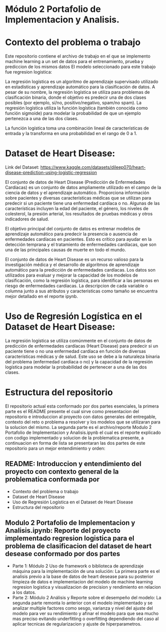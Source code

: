 # Módulo 2 Portafolio de Implementacion y Analisis.

# Contexto del problema o trabajo
Este repositorio contiene el archivo de trabajo en el que se implemento machine learning a un set de datos para el entrenamiento, prueba y prediccion de los mismos datos
El modelo seleccionado para este trabajo fue regresion logistica:

La regresión logística es un algoritmo de aprendizaje supervisado utilizado en estadísticas y aprendizaje automático para la clasificación de datos. A pesar de su nombre, la regresión logística se utiliza para problemas de clasificación binaria, donde el objetivo es predecir una de dos clases posibles (por ejemplo, sí/no, positivo/negativo, spam/no spam). La regresión logística utiliza la función logística (también conocida como función sigmoide) para modelar la probabilidad de que un ejemplo pertenezca a una de las dos clases.

La función logística toma una combinación lineal de características de entrada y la transforma en una probabilidad en el rango de 0 a 1. 

# Dataset de Heart Disease:
Link del Dataset:  https://www.kaggle.com/datasets/dileep070/heart-disease-prediction-using-logistic-regression 

El conjunto de datos de Heart Disease (Predicción de Enfermedades Cardíacas) es un conjunto de datos ampliamente utilizado en el campo de la ciencia de datos y el aprendizaje automático. Proporciona información sobre pacientes y diversas características médicas que se utilizan para predecir si un paciente tiene una enfermedad cardíaca o no. Algunas de las características incluyen la edad del paciente, el género, los niveles de colesterol, la presión arterial, los resultados de pruebas médicas y otros indicadores de salud.

El objetivo principal del conjunto de datos es entrenar modelos de aprendizaje automático para predecir la presencia o ausencia de enfermedades cardíacas en pacientes. Esto es crítico para ayudar en la detección temprana y el tratamiento de enfermedades cardíacas, que son una de las principales causas de muerte en todo el mundo.

El conjunto de datos de Heart Disease es un recurso valioso para la investigación médica y el desarrollo de algoritmos de aprendizaje automático para la predicción de enfermedades cardíacas. Los datos son utilizados para evaluar y mejorar la capacidad de los modelos de clasificación, como la regresión logística, para identificar a las personas en riesgo de enfermedades cardíacas.
La descripcion de cada variable o columna junto a sus atributos y caracteristicas como tamaño se encuentra mejor detallado en el reporte ipynb.

# Uso de Regresión Logística en el Dataset de Heart Disease:

La regresión logística se utiliza comúnmente en el conjunto de datos de predicción de enfermedades cardíacas (Heart Disease) para predecir si un paciente tiene o no una enfermedad cardíaca en función de diversas características médicas y de salud. Este uso se debe a la naturaleza binaria del problema (enfermedad cardíaca o no) y la capacidad de la regresión logística para modelar la probabilidad de pertenecer a una de las dos clases.

# Estructura del repositorio
El repositorio actual esta conformado por dos partes esenciales, la primera parte es el README presente el cual sirve como presentacion del repositorio e introduccion al proyecto con datos generales del entregable, contexto del reto o problema a resolver y los modelos que se utilizaran para la solucion del mismo. La segunda parte es el archivo/reporte  Modulo 2 Portafolio de Implementacion y Analisis.ipynb el cual es el reporte explicado con codigo implementado y solucion de la problematica presente, a continuacion en forma de lista se presentaran las dos partes de este repositorio para un mejor entendimiento y orden:

## README: Introduccion y entendimiento del proyecto con contexto general de la problematica conformada por
  * Contexto del problema o trabajo
  * Dataset de Heart Disease
  * Uso de Regresión Logística en el Dataset de Heart Disease
  * Estructura del repositorio

## Modulo 2 Portafolio de Implementacion y Analisis.ipynb: Reporte del proyecto implementado regresion logistica para el problema de clasificacion del dataset de heart desease conformado por dos partes
  * Parte 1: Módulo 2 Uso de framework o biblioteca de aprendizaje máquina para la implementación de una solución: La primera parte es el analisis previo a la base de datos de heart desease para su posterior limpieza de datos e implementacion del modelo de machine learning regresion logistica y visualizacion de precision y rendimiento en relacion a los datos.
  * Parte 2: Módulo 2 Análisis y Reporte sobre el desempeño del modelo: La segunda parte remonta lo anterior con el modelo implementado y se analizar multiple factores como sesgo, varianza y nivel del ajuste del modelo para ver su rendimiento y afinar el modelo para que sea mucho mas preciso evitando underfitting o overfitting dependiendo del caso al aplicar tecnicas de regularizacion y ajuste de hiperparametros.


